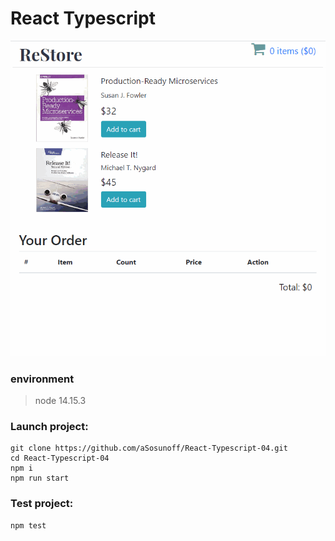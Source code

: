 # React Typescript

![reacttypescript](./restore.gif)

### environment

> node 14.15.3

### Launch project:

```
git clone https://github.com/aSosunoff/React-Typescript-04.git
cd React-Typescript-04
npm i
npm run start
```

### Test project:

```
npm test
```
